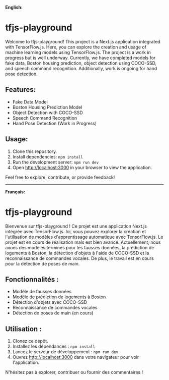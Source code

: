 
**English:**

# tfjs-playground

Welcome to tfjs-playground! This project is a Next.js application integrated with TensorFlow.js. Here, you can explore the creation and usage of machine learning models using TensorFlow.js. The project is a work in progress but is well underway. Currently, we have completed models for fake data, Boston housing prediction, object detection using COCO-SSD, and speech command recognition. Additionally, work is ongoing for hand pose detection.

## Features:
- Fake Data Model
- Boston Housing Prediction Model
- Object Detection with COCO-SSD
- Speech Command Recognition
- Hand Pose Detection (Work in Progress)

## Usage:
1. Clone this repository.
2. Install dependencies: `npm install` 
3. Run the development server: `npm run dev`
4. Open [http://localhost:3000](http://localhost:3000) in your browser to view the application.

Feel free to explore, contribute, or provide feedback!

---

**Français:**

# tfjs-playground

Bienvenue sur tfjs-playground ! Ce projet est une application Next.js intégrée avec TensorFlow.js. Ici, vous pouvez explorer la création et l'utilisation de modèles d'apprentissage automatique avec TensorFlow.js. Le projet est en cours de réalisation mais est bien avancé. Actuellement, nous avons des modèles terminés pour les fausses données, la prédiction de logements à Boston, la détection d'objets à l'aide de COCO-SSD et la reconnaissance de commandes vocales. De plus, le travail est en cours pour la détection de poses de main.

## Fonctionnalités :
- Modèle de fausses données
- Modèle de prédiction de logements à Boston
- Détection d'objets avec COCO-SSD
- Reconnaissance de commandes vocales
- Détection de poses de main (en cours)

## Utilisation :
1. Clonez ce dépôt.
2. Installez les dépendances : `npm install`
3. Lancez le serveur de développement : `npm run dev`
4. Ouvrez [http://localhost:3000](http://localhost:3000) dans votre navigateur pour voir l'application.

N'hésitez pas à explorer, contribuer ou fournir des commentaires !
